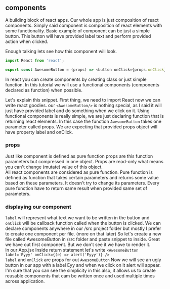 ## components

A building block of react apps. Our whole app is just composition of react components. Simply said component is
composition of react elements with some functionality. Basic example of component can be just a simple button. This
button will have provided label text and perform provided action when clicked.

Enough talking lets see how this component will look.

```javascript
import React from 'react';

export const AwesomeButton = (props) => <button onClick={props.onClick}> {props.label} </button>
```

In react you can create components by creating class or just simple function. In this tutorial we will use a functional
components (components declared as function) when possible.

Let's explain this snippet. First thing, we need to import React now we can write react goodies. our `<AwesomeButton/>`
is nothing special, as I said it will just have provided label and do something when we click on it. Using functional
components is really simple, we are just declaring function that is returning react elements. In this case the function
`AwesomeButton` takes one parameter called props. We are expecting that provided props object will have property label
and onClick.

### props

Just like component is defined as pure function props are this function parameters but compressed in one object. Props
are read-only what means you can't change (mutate) value of this object.  
All react components are considered as pure function. Pure function is defined as function that takes certain parameters
and returns some value based on these parameters. It doesn't try to change its parameters. Every pure function have to
return same result when provided same set of parameters.

### displaying our component
`label` will represent what text we want to be written in the button and `onClick` will be callback function called when
the button is clicked. We can declare components anywhere in our /src project folder but mostly I prefer to create one
component per file. (more on that later)
So let's create a new file called AwesomeButton in /src folder and paste snippet to inside. Great we have out first
component. But we don't see it we have to render it.  
In our App.jsx Inside return statement let's write `<AwesomeButton label='Eyyy' onClick={(e) => alert('Eyyy')} />`  
`label` and `onClick` are props for out `AwesomeButton`
Now we will see an ugly button in our app with a label Eyy and when we click on it alert will appear. I'm sure that you
can see the simplicity in this also, it allows us to create reusable components that cam be written once and used
multiple times across application. 
